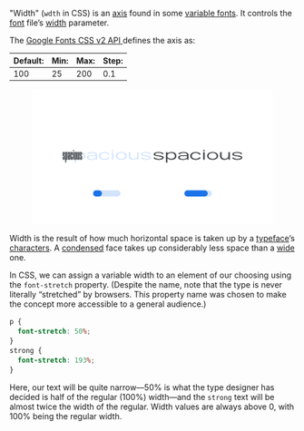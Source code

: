 
"Width" (`wdth` in CSS) is an [axis](/glossary/axis_in_variable_fonts) found in some [variable fonts](/glossary/variable_fonts). It controls the [font](/glossary/font) file’s [width](/glossary/width) parameter.

The [Google Fonts CSS v2 API ](https://developers.google.com/fonts/docs/css2) defines the axis as:

| Default: | Min: | Max: | Step: |
| --- | --- | --- | --- |
| 100 | 25 | 200 | 0.1 |

<figure>

![Two side-by-side type specimens of the word “spacious”, each shown with a variable axis represented beneath as a horizontal slider. The first specimen, with the slider most of the way to the left to represent a lower value on the axis, shows a very condensed version, taking up very little horziontal space. The second specimen, with the slider most of the way to the right to represent a higher value on the axis, is very wide.](images/thumbnail.svg)

</figure>

Width is the result of how much horizontal space is taken up by a [typeface](/glossary/typeface)’s [characters](/glossary/character). A [condensed](/glossary/condensed_narrow_compressed) face takes up considerably less space than a [wide](/glossary/wide_extended) one.

In CSS, we can assign a variable width to an element of our choosing using the `font-stretch` property. (Despite the name, note that the type is never literally “stretched” by browsers. This property name was chosen to make the concept more accessible to a general audience.)

```css
p {
  font-stretch: 50%;
}
strong {
  font-stretch: 193%;
}
```

Here, our text will be quite narrow—50% is what the type designer has decided is half of the regular (100%) width—and the `strong` text will be almost twice the width of the regular. Width values are always above 0, with 100% being the regular width.
